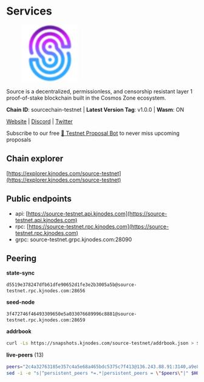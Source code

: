 # Services

<figure><img src="https://raw.githubusercontent.com/kj89/cosmos-images/main/logos/source.png" width="150" alt=""><figcaption></figcaption></figure>

Source is a decentralized, permissionless, and censorship resistant layer 1 proof-of-stake blockchain built in the Cosmos Zone ecosystem.

**Chain ID**: sourcechain-testnet | **Latest Version Tag**: v1.0.0 | **Wasm**: ON

[Website](https://www.sourceprotocol.io) | [Discord](https://discord.io/SourceProtocol) | [Twitter](https://www.twitter.com/sourceprotocol_)



Subscribe to our free [🤖 Testnet Proposal Bot](https://t.me/kjnodes_testnet_proposal_bot) to never miss upcoming proposals


## Chain explorer
[https://explorer.kjnodes.com/source-testnet](https://explorer.kjnodes.com/source-testnet)

## Public endpoints

* api: [https://source-testnet.api.kjnodes.com](https://source-testnet.api.kjnodes.com)
* rpc: [https://source-testnet.rpc.kjnodes.com](https://source-testnet.rpc.kjnodes.com)
* grpc: source-testnet.grpc.kjnodes.com:28090

## Peering

**state-sync**

```text
d5519e378247dfb61dfe90652d1fe3e2b3005a5b@source-testnet.rpc.kjnodes.com:28656
```

**seed-node**

```text
3f472746f46493309650e5a033076689996c8881@source-testnet.rpc.kjnodes.com:28659
```

**addrbook**
```bash
curl -Ls https://snapshots.kjnodes.com/source-testnet/addrbook.json > $HOME/.source/config/addrbook.json
```

**live-peers** (13)
```bash
peers="2c4a32763185e357c4a5e68a465bdc5375c7f413@136.243.88.91:3140,a9e8376ba9309bdcf5d6ed00e8960d70a03bb3f2@213.202.218.28:26656,e6a5db345775973982e32b24ba7f3bfa18337f66@65.108.124.219:33656,d960215e0788fcfc04b9e2e824e5751bf1efe7fc@65.108.82.152:26656,f2936d8f0ae99b9fa99d179f746faacc9c41a5c3@65.108.158.181:26656,071b2ba352b966e3af4f4fd0568beb923bf354d4@95.217.153.19:26656,b24ae5d099d5564a227aa7b1a8278293b8db0cfa@185.255.131.27:26656,80d48a1823db3c71f5e5babe89271156af6ceb89@194.163.156.184:26656,a03f76044c11ae4e6395413745f78ef2a39d5c07@165.232.42.205:26656,46ae715de3bcf284ff997b841e6e82f279e3654f@154.26.153.179:26656,d5519e378247dfb61dfe90652d1fe3e2b3005a5b@65.109.68.190:28656,5fb7f75e3a97fa0f936020b62daf1e67281f7f16@65.109.92.240:20056,cb09ec2e5dc91beaa3d05c79a0a8d6c30fffcc59@65.108.78.101:26656"
sed -i -e "s|^persistent_peers *=.*|persistent_peers = \"$peers\"|" $HOME/.source/config/config.toml
```
